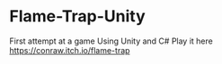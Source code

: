# Flame-Trap-Unity
First attempt at a game
Using Unity and C#
Play it here https://conraw.itch.io/flame-trap
